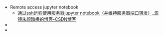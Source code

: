 - Remote access jupyter notebook
	- [通过ssh远程使用服务器jupyter notebook（并维持服务器端口转发）_鸾镜朱颜暗换的博客-CSDN博客](https://blog.csdn.net/qq_34769162/article/details/107947034)
-
-